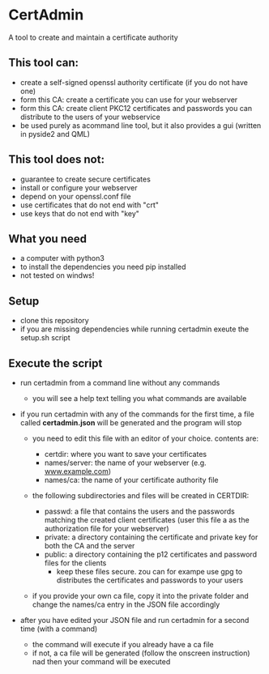# CertAdmin
A tool to create and maintain a certificate authority

## This tool can:

* create a self-signed openssl authority certificate (if you do not have one)
* form this CA: create a certificate you can use for your webserver 
* form this CA: create client PKC12 certificates and passwords you can distribute to the users of your webservice
* be used purely as acommand line tool, but it also provides a gui (written in pyside2 and QML)

## This tool does not:

* guarantee to create secure certificates
* install or configure your webserver
* depend on your openssl.conf file
* use certificates that do not end with "crt"
* use keys that do not end with "key"

## What you need

* a computer with python3
* to install the dependencies you need pip installed
* not tested on windws!

## Setup

 * clone this repository
 * if you are missing dependencies while running certadmin exeute the setup.sh script

## Execute the script

* run certadmin from a command line without any commands
    
    * you will see a help text telling you what commands are available

* if you run certadmin with any of the commands for the first time, a file called __certadmin.json__ will be generated and the program will stop
    
    * you need to edit this file with an editor of your choice. contents are:
        * certdir: where you want to save your certificates
        * names/server: the name of your webserver (e.g. www.example.com)
        * names/ca: the name of your certificate authority file
    
    * the following subdirectories and files will be created in CERTDIR:
        * passwd: a file that contains the users and the passwords matching the created client certificates (user this file a as the authorization file for your webserver) 
        * private: a directory containing the certificate and private key for both the CA and the server
        * public: a directory containing the p12 certificates and password files for the clients
            * keep these files secure. zou can for exampe use gpg to distributes the certificates and passwords to your users
    
    * if you provide your own ca file, copy it into the private folder and change the names/ca entry in the JSON file accordingly 

* after you have edited your JSON file and run certadmin for a second time (with a command)
    * the command will execute if you already have a ca file
    * if not, a ca file will be generated (follow the onscreen instruction) nad then your command will be executed
